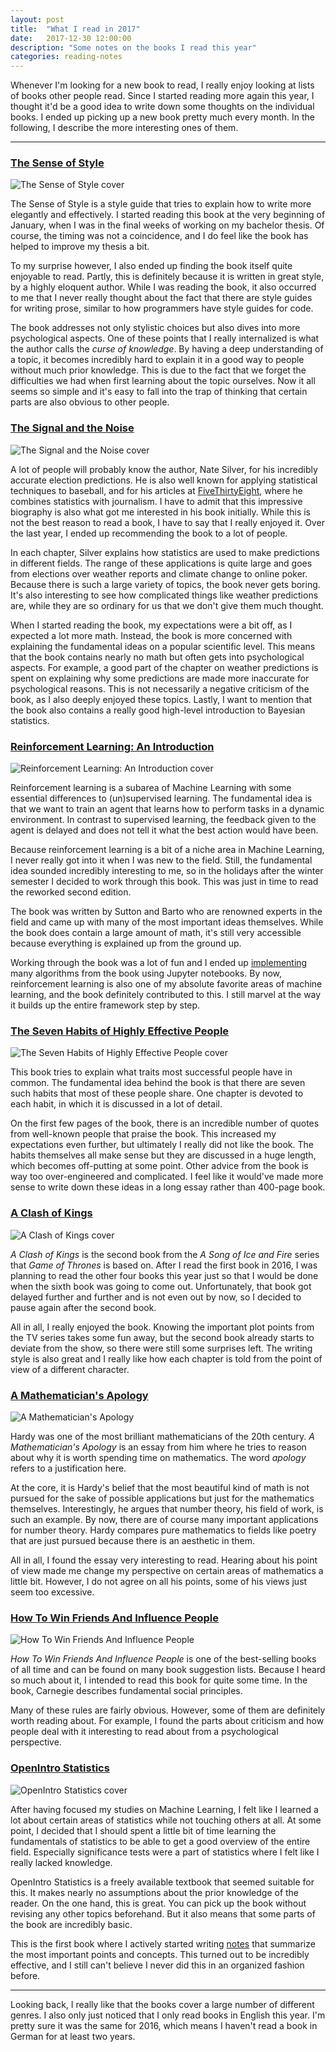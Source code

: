 ```yaml
---
layout: post
title:  "What I read in 2017"
date:   2017-12-30 12:00:00
description: "Some notes on the books I read this year"
categories: reading-notes
---
```


Whenever I'm looking for a new book to read, I really enjoy looking at lists of
books other people read. Since I started reading more again this year, I thought
it'd be a good idea to write down some thoughts on the individual books.
I ended up picking up a new book pretty much every month. In the following, I
describe the more interesting ones of them.

---

### [The Sense of Style](https://www.amazon.com/Sense-Style-Thinking-Persons-Writing/dp/0143127799/r)

![The Sense of Style cover](/assets/posts/books-2017/sense-of-style.jpg)

The Sense of Style is a style guide that tries to explain how to write more elegantly and
effectively. I started reading this book at the very beginning of January, when I
was in the final weeks of working on my bachelor thesis. Of course, the timing was not a
coincidence, and I do feel like the book has helped to improve my thesis a bit.

To my surprise however, I also ended up finding the book itself quite enjoyable to read. Partly, this
is definitely because it is written in great style, by a highly eloquent author.
While I was reading the book, it also occurred to me that I never really thought
about the fact that there are style guides for writing prose, similar to how
programmers have style guides for code.

The book addresses not only stylistic choices but also dives into more psychological
aspects. One of these points that I really internalized is what the author
calls the *curse of knowledge*.
By having a deep understanding of a topic, it becomes incredibly hard to explain
it in a good way to people without much prior knowledge. This is due to the fact
that we forget the difficulties we had when first learning about
the topic ourselves. Now it all seems so simple and it's easy to fall into the
trap of thinking that certain parts are also obvious to other people.

### [The Signal and the Noise](https://www.amazon.com/Signal-Noise-Many-Predictions-Fail-but/dp/0143125087/)

![The Signal and the Noise cover](/assets/posts/books-2017/signal-and-noise.jpg)

A lot of people will probably know the author, Nate Silver, for his incredibly
accurate election predictions. He is also well known for applying statistical
techniques to baseball, and for his articles at
[FiveThirtyEight](http://fivethirtyeight.com), where he combines statistics with
journalism. I have to admit that this impressive biography is also what got me
interested in his book initially. While this is not the best reason to read a
book, I have to say that I really enjoyed it. Over the last year, I ended up recommending
the book to a lot of people.

In each chapter, Silver explains how statistics are used to make
predictions in different fields.
The range of these applications is quite large and goes from elections over
weather reports and climate change to online poker.
Because there is such a large variety of topics, the book never gets boring. It's also
interesting to see how complicated things like weather predictions are, while
they are so ordinary for us that we don't give them much thought.

When I started reading the book, my expectations were a bit off, as I expected a
lot more math. Instead, the book is more concerned with explaining the
fundamental ideas on a popular scientific level. This means that the book
contains nearly no math but often gets into psychological aspects. For example,
a good part of the chapter on weather predictions is spent on explaining why some
predictions are made more inaccurate for psychological reasons. This is not
necessarily a negative criticism of the book, as I also deeply enjoyed these topics.
Lastly, I want to mention that the book also contains a really good high-level introduction to
Bayesian statistics.

### [Reinforcement Learning: An Introduction](http://incompleteideas.net/sutton/book/the-book.html)

![Reinforcement Learning: An Introduction cover](/assets/posts/books-2017/rl.jpg)

Reinforcement learning is a subarea of Machine Learning with some essential
differences to (un)supervised learning. The fundamental idea is that we want to
train an agent that learns how to perform tasks in a dynamic environment. In
contrast to supervised learning, the feedback given to the agent is delayed and
does not tell it what the best action would have been.

Because reinforcement learning is a bit of a niche area in Machine Learning, I
never really got into it when I was new to the field. Still, the fundamental
idea sounded incredibly interesting to me, so in the holidays after the winter
semester I decided to work through this book. This was just in time to read the
reworked second edition.

The book was written by Sutton and Barto who are renowned experts in the field
and came up with many of the most important ideas themselves. While the book
does contain a large amount of math, it's still very accessible because
everything is explained up from the ground up.

Working through the book was a lot of fun and I ended up [implementing](https://github.com/florian/reinforcement-learning) many algorithms from the book using Jupyter notebooks.
By now, reinforcement learning is also one of my absolute favorite areas of
machine learning, and the book definitely contributed to this. I still marvel at
the way it builds up the entire framework step by step.

### [The Seven Habits of Highly Effective People](https://www.amazon.com/Habits-Highly-Effective-People-Powerful/dp/1451639619/)

![The Seven Habits of Highly Effective People cover](/assets/posts/books-2017/effective.jpg)

This book tries to explain what traits most successful people have in common.
The fundamental idea behind the book is that there are seven such habits that
most of these people share.
One chapter is devoted to each habit, in which it is discussed in a lot of detail.

On the first few pages of the book, there is an incredible number of quotes from
well-known people that praise the book. This increased my expectations even
further, but ultimately I really did not like the book. The habits themselves all make
sense but they are discussed in a huge length, which becomes off-putting at some
point. Other advice from the book is way too over-engineered and complicated. I
feel like it would've made more sense to write down these ideas in a long essay
rather than 400-page book.

### [A Clash of Kings](https://www.amazon.com/Clash-Kings-Song-Fire-Book/dp/0553579908)

![A Clash of Kings cover](/assets/posts/books-2017/acok.jpg)

*A Clash of Kings* is the second book from the *A Song of Ice and Fire* series
that *Game of Thrones* is based on. After I read the first book in 2016, I was
planning to read the other four books this year just so that I would be done
when the sixth book was going to come out. Unfortunately, that book got delayed further
and further and is not even out by now, so I decided to pause again after the second book.

All in all, I really enjoyed the book. Knowing the important plot points from
the TV series takes some fun away, but the second book already starts to deviate
from the show, so there were still some surprises left. The writing style is
also great and I really like how each chapter is told from the point of view of
a different character.

### [A Mathematician's Apology](https://www.math.ualberta.ca/mss/misc/A%20Mathematician%27s%20Apology.pdf)

![A Mathematician's Apology](/assets/posts/books-2017/apology.jpg)

Hardy was one of the most brilliant mathematicians of the 20th century. *A
Mathematician's Apology* is an essay from him where he tries to reason about why
it is worth spending time on mathematics. The word *apology* refers to a
justification here.

At the core, it is Hardy's belief that the most beautiful kind of math is not
pursued for the sake of possible applications but just for the mathematics
themselves. Interestingly, he argues that number theory, his field of work, is
such an example. By now, there are of course many important applications for
number theory. Hardy compares pure mathematics to fields like poetry that are just
pursued because there is an aesthetic in them.

All in all, I found the essay very interesting to read. Hearing about his point
of view made me change my perspective on certain areas of mathematics a little
bit. However, I do not agree on all his points, some of his views just seem too
excessive.

### [How To Win Friends And Influence People](https://www.amazon.com/How-Win-Friends-Influence-People/dp/0671027034/)

![How To Win Friends And Influence People](/assets/posts/books-2017/carnegie.jpg)

*How To Win Friends And Influence People* is one of the best-selling books of
all time and can be found on many book suggestion lists. Because I heard so much
about it, I intended to read this book for quite some time. In the book,
Carnegie describes fundamental social principles.

Many of these rules are fairly obvious. However, some of them are definitely
worth reading about. For example, I found the parts about criticism and how
people deal with it interesting to read about from a psychological perspective.

### [OpenIntro Statistics](https://www.openintro.org/stat/)

![OpenIntro Statistics cover](/assets/posts/books-2017/openintro-stats.jpg)

After having focused my studies on Machine Learning, I felt like I learned a lot
about certain areas of statistics while not touching others at all. At some
point, I decided that I should spent a little bit of time learning the
fundamentals of statistics to be able to get a good overview of the entire
field. Especially significance tests were a part of statistics where I felt like
I really lacked knowledge.

OpenIntro Statistics is a freely available textbook that seemed suitable for
this. It makes nearly no assumptions about the prior knowledge of the reader. On
the one hand, this is great. You can pick up the book without revising
any other topics beforehand. But it also means that some parts of the book are
incredibly basic.

This is the first book where I actively started writing
[notes](https://github.com/florian/reading-notes/blob/master/1_OpenIntro-Statistics.md) that
summarize the most important points and concepts. This turned out to be incredibly effective,
and I still can't believe I never did this in an organized fashion before.

---

Looking back, I really like that the books cover a large number of different
genres. I also only just noticed that I only read books in English this year.
I'm pretty sure it was the same for 2016, which means I haven't read a book in
German for at least two years.
